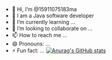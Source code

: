 - 👋 Hi, I’m @15911075183ma
- 👀 I am a Java software developer
- 🌱 I’m currently learning ...
- 💞️ I’m looking to collaborate on ...
- 📫 How to reach me ...
- 😄 Pronouns: ...
- ⚡ Fun fact: ...
[![Anurag's GitHub stats](https://github-readme-stats.vercel.app/api?username=15911075183ma)](https://github.com/anuraghazra/github-readme-stats)

<!---
15911075183ma/15911075183ma is a ✨ special ✨ repository because its `README.md` (this file) appears on your GitHub profile.
You can click the Preview link to take a look at your changes.
--->
